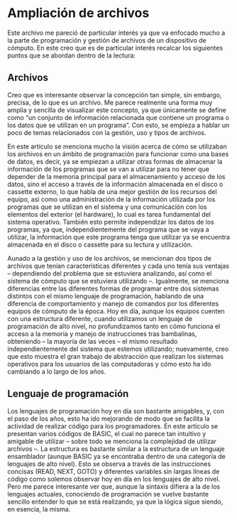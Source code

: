 # Ampliación de archivos

Este archivo me pareció de particular interés ya que va enfocado mucho a la parte de programación y gestión de archivos de un dispositivo de cómputo. En este creo que es de particular interés recalcar los siguientes puntos que se abordan dentro de la lectura:

## Archivos

Creo que es interesante observar la concepción tan simple, sin embargo, precisa, de lo que es un archivo. Me parece realmente una forma muy amplia y sencilla de visualizar este concepto, ya que únicamente se define como “un conjunto de información relacionada que contiene un programa o los datos que se utilizan en un programa”. Con esto, se empieza a hablar un poco de temas relacionados con la gestión, uso y tipos de archivos.

En este artículo se menciona mucho la visión acerca de cómo se utilizaban los archivos en un ámbito de programación para funcionar como una bases de datos, es decir, ya se empiezan a utilizar otras formas de almacenar la información de los programas que se van a utilizar para no tener que depender de la memoria principal para el almacenamiento y acceso de los datos, sino el acceso a través de la información almacenada en el disco o cassette externo, lo que habla de una mejor gestión de los recursos del equipo, así como una administración de la información utilizada por los programas que se utilizan en el sistema y una comunicación con los elementos del exterior (el hardware), lo cual es tarea fundamental del sistema operativo. También esto permite independizar los datos de los programas, ya que, independientemente del programa que se vaya a utilizar, la información que este programa tenga que utilizar ya se encuentra almacenada en el disco o cassette para su lectura y utilización. 

Aunado a la gestión y uso de los archivos, se mencionan dos tipos de archivos que tenían características diferentes y cada uno tenía sus ventajas – dependiendo del problema que se estuviera analizando, así como el sistema de cómputo que se estuviera utilizando –. Igualmente, se menciona diferencias entre las diferentes formas de programar entre dos sistemas distintos con el mismo lenguaje de programación, hablando de una diferencia de comportamiento y manejo de comandos por los diferentes equipos de cómputo de la época. Hoy en día, aunque los equipos cuenten con una estructura diferente, cuando utilizamos un lenguaje de programación de alto nivel, no profundizamos tanto en cómo funciona el acceso a la memoria y manejo de instrucciones tras bambalinas, obteniendo – la mayoría de las veces – el mismo resultado independientemente del sistema que estemos utilizando; nuevamente, creo que esto muestra el gran trabajo de abstracción que realizan los sistemas operativos para los usuarios de las computadoras y cómo esto ha ido cambiando a lo largo de los años. 

## Lenguaje de programación

Los lenguajes de programación hoy en día son bastante amigables, y, con el paso de los años, esto ha ido mejorando de modo que se facilita la actividad de realizar código para los programadores. En este artículo se presentan varios códigos de BASIC, el cual no parece tan intuitivo y amigable de utilizar – sobre todo se menciona la complejidad de utilizar archivos –. La estructura es bastante similar a la estructura de un lenguaje ensamblador (aunque BASIC ya se encontraba dentro de una categoría de lenguajes de alto nivel). Esto se observa a través de las instrucciones concisas (READ, NEXT, GOTO) y diferentes variables sin largas líneas de código como solemos observar hoy en día en los lenguajes de alto nivel. Pero me parece interesante ver que, aunque la sintaxis difiera a la de los lenguajes actuales, conociendo de programación se vuelve bastante sencillo entender lo que se está realizando, ya que la lógica sigue siendo, en esencia, la misma.
